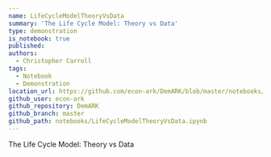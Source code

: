 ```yaml
---
name: LifeCycleModelTheoryVsData
summary: 'The Life Cycle Model: Theory vs Data'
type: demonstration
is_notebook: true
published:
authors:
  - Christopher Carroll
tags:
  - Notebook
  - Demonstration
location_url: https://github.com/econ-ark/DemARK/blob/master/notebooks/LifeCycleModelTheoryVsData.ipynb
github_user: econ-ark
github_repository: DemARK
github_branch: master
github_path: notebooks/LifeCycleModelTheoryVsData.ipynb
---
```


The Life Cycle Model: Theory vs Data

